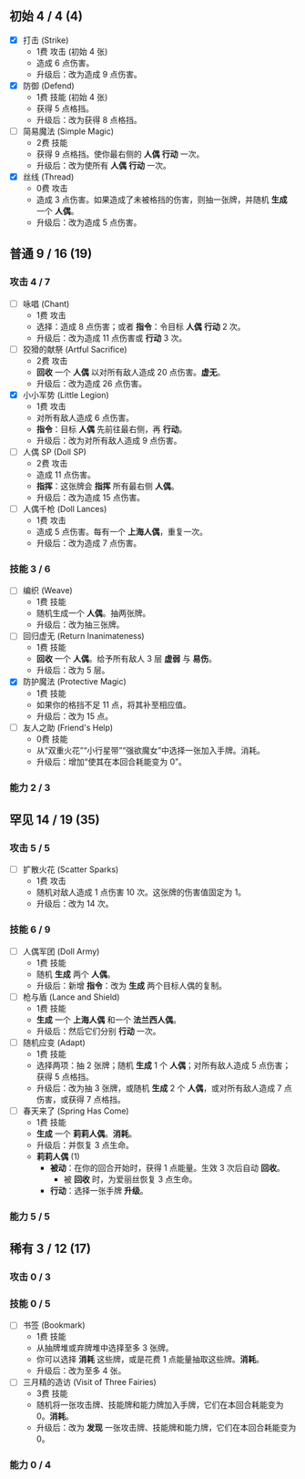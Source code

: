 ## 初始 4 / 4 (4)

- [x] 打击 (Strike)
  - 1费 攻击 (初始 4 张)
  - 造成 6 点伤害。
  - 升级后：改为造成 9 点伤害。
- [x] 防御 (Defend)
  - 1费 技能 (初始 4 张)
  - 获得 5 点格挡。
  - 升级后：改为获得 8 点格挡。
- [ ] 简易魔法 (Simple Magic)
  - 2费 技能
  - 获得 9 点格挡。使你最右侧的 **人偶** **行动** 一次。
  - 升级后：改为使所有 **人偶** **行动** 一次。
- [x] 丝线 (Thread)
  - 0费 攻击
  - 造成 3 点伤害。如果造成了未被格挡的伤害，则抽一张牌，并随机 **生成** 一个 **人偶**。
  - 升级后：改为造成 5 点伤害。

## 普通 9 / 16 (19)

### 攻击 4 / 7
- [ ] 咏唱 (Chant)
  - 1费 攻击
  - 选择：造成 8 点伤害；或者 **指令**：令目标 **人偶** **行动** 2 次。
  - 升级后：改为造成 11 点伤害或 **行动** 3 次。
- [ ] 狡猾的献祭 (Artful Sacrifice)
  - 2费 攻击
  - **回收** 一个 **人偶** 以对所有敌人造成 20 点伤害。**虚无**。
  - 升级后：改为造成 26 点伤害。
- [x] 小小军势 (Little Legion)
  - 1费 攻击
  - 对所有敌人造成 6 点伤害。
  - **指令**：目标 **人偶** 先前往最右侧，再 **行动**。
  - 升级后：改为对所有敌人造成 9 点伤害。
- [ ] 人偶 SP (Doll SP)
  - 2费 攻击
  - 造成 11 点伤害。
  - **指挥**：这张牌会 **指挥** 所有最右侧 **人偶**。
  - 升级后：改为造成 15 点伤害。
- [ ] 人偶千枪 (Doll Lances)
  - 1费 攻击
  - 造成 5 点伤害。每有一个 **上海人偶**，重复一次。
  - 升级后：改为造成 7 点伤害。

### 技能 3 / 6
- [ ] 编织 (Weave)
  - 1费 技能
  - 随机生成一个 **人偶**。抽两张牌。
  - 升级后：改为抽三张牌。
- [ ] 回归虚无 (Return Inanimateness)
  - 1费 技能
  - **回收** 一个 **人偶**。给予所有敌人 3 层 **虚弱** 与 **易伤**。
  - 升级后：改为 5 层。
- [x] 防护魔法 (Protective Magic)
  - 1费 技能
  - 如果你的格挡不足 11 点，将其补至相应值。
  - 升级后：改为 15 点。
- [ ] 友人之助 (Friend's Help)
  - 0费 技能
  - 从“双重火花”“小行星带”“强欲魔女”中选择一张加入手牌。消耗。
  - 升级后：增加“使其在本回合耗能变为 0”。

### 能力 2 / 3

## 罕见 14 / 19 (35)

### 攻击 5 / 5
- [ ] 扩散火花 (Scatter Sparks)
  - 1费 攻击
  - 随机对敌人造成 1 点伤害 10 次。这张牌的伤害值固定为 1。
  - 升级后：改为 14 次。

### 技能 6 / 9
- [ ] 人偶军团 (Doll Army)
  - 1费 技能
  - 随机 **生成** 两个 **人偶**。
  - 升级后：新增 **指令**：改为 **生成** 两个目标人偶的复制。
- [ ] 枪与盾 (Lance and Shield)
  - 1费 技能
  - **生成** 一个 **上海人偶** 和一个 **法兰西人偶**。
  - 升级后：然后它们分别 **行动** 一次。
- [ ] 随机应变 (Adapt)
  - 1费 技能
  - 选择两项：抽 2 张牌；随机 **生成** 1 个 **人偶**；对所有敌人造成 5 点伤害；获得 5 点格挡。
  - 升级后：改为抽 3 张牌，或随机 **生成** 2 个 **人偶**，或对所有敌人造成 7 点伤害，或获得 7 点格挡。
- [ ] 春天来了 (Spring Has Come)
  - 1费 技能
  - **生成** 一个 **莉莉人偶**。**消耗**。
  - 升级后：并恢复 3 点生命。
  - **莉莉人偶** (1)
    - **被动**：在你的回合开始时，获得 1 点能量。生效 3 次后自动 **回收**。
      - 被 **回收** 时，为爱丽丝恢复 3 点生命。
    - **行动**：选择一张手牌 **升级**。

### 能力 5 / 5



## 稀有 3 / 12 (17)

### 攻击 0 / 3


### 技能 0 / 5
- [ ] 书签 (Bookmark)
  - 1费 技能
  - 从抽牌堆或弃牌堆中选择至多 3 张牌。
  - 你可以选择 **消耗** 这些牌，或是花费 1 点能量抽取这些牌。**消耗**。
  - 升级后：改为至多 4 张。
- [ ] 三月精的造访 (Visit of Three Fairies)
  - 3费 技能
  - 随机将一张攻击牌、技能牌和能力牌加入手牌，它们在本回合耗能变为 0。**消耗**。
  - 升级后：改为 **发现** 一张攻击牌、技能牌和能力牌，它们在本回合耗能变为 0。

### 能力 0 / 4